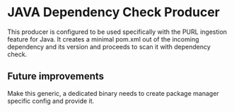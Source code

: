 # JAVA Dependency Check Producer

This producer is configured to be used specifically with the PURL ingestion feature for Java.
It creates a minimal pom.xml out of the incoming dependency and its version and proceeds to scan it with dependency check.


## Future improvements

Make this generic, a dedicated binary needs to create package manager specific config and provide it.